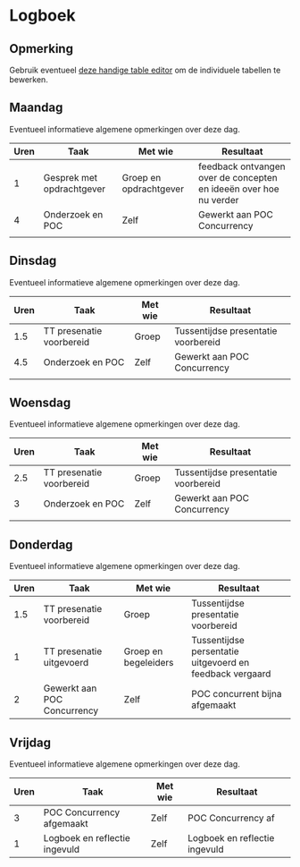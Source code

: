 # Logboek

## Opmerking
Gebruik eventueel [deze handige table editor](https://www.tablesgenerator.com/markdown_tables) om de individuele tabellen te bewerken.

## Maandag
Eventueel informatieve algemene opmerkingen over deze dag.

| Uren | Taak | Met wie | Resultaat |
|------|---------------------------|------------------------|-------------------------------------------------------------------|
| 1 | Gesprek met opdrachtgever | Groep en opdrachtgever | feedback ontvangen over de concepten en ideeën over hoe nu verder |
| 4 | Onderzoek en POC | Zelf | Gewerkt aan POC Concurrency |
|  |  |  |  |


## Dinsdag
Eventueel informatieve algemene opmerkingen over deze dag.

| Uren | Taak | Met wie | Resultaat |
|------|--------------------------|---------|-------------------------------------|
| 1.5 | TT presenatie voorbereid | Groep | Tussentijdse presentatie voorbereid |
| 4.5 | Onderzoek en POC | Zelf | Gewerkt aan POC Concurrency |
|  |  |  |  |

## Woensdag
Eventueel informatieve algemene opmerkingen over deze dag.

| Uren | Taak | Met wie | Resultaat |
|------|--------------------------|---------|-------------------------------------|
| 2.5 | TT presenatie voorbereid | Groep | Tussentijdse presentatie voorbereid |
| 3 | Onderzoek en POC | Zelf | Gewerkt aan POC Concurrency |
|  |  |  |  |

## Donderdag
Eventueel informatieve algemene opmerkingen over deze dag.

| Uren | Taak | Met wie | Resultaat |
|------|-----------------------------|----------------------|----------------------------------------------------------|
| 1.5 | TT presenatie voorbereid | Groep | Tussentijdse presentatie voorbereid |
| 1 | TT presenatie uitgevoerd | Groep en begeleiders | Tussentijdse persentatie uitgevoerd en feedback vergaard |
| 2 | Gewerkt aan POC Concurrency | Zelf | POC concurrent bijna afgemaakt |


## Vrijdag
Eventueel informatieve algemene opmerkingen over deze dag.

| Uren | Taak | Met wie | Resultaat |
|------|-------------------------------|---------|-------------------------------|
| 3 | POC Concurrency afgemaakt | Zelf | POC Concurrency af |
| 1 | Logboek en reflectie ingevuld | Zelf | Logboek en reflectie ingevuld |
